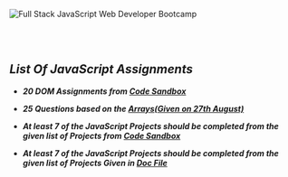 ![Full Stack JavaScript Web Developer Bootcamp](https://user-images.githubusercontent.com/91872149/208399474-58fb86a7-05d2-49c3-9d8c-4104cb54d82d.png)

<br><br>

## _List Of JavaScript Assignments_
  - **_20 DOM Assignments from [Code Sandbox](https://codesandbox.io/s/dom-fsjs-fr34h2)_**

  - **_25 Questions based on the [Arrays(Given on 27th August)](https://docs.google.com/document/d/1qMkflj5wUJi4nAsh7j13qsKAThBAg-E3ZarEGgHzDl8/edit?usp=sharing)_**

  - **_At least 7 of the JavaScript Projects should be completed from the given list of Projects from [Code Sandbox](https://codesandbox.io/s/js-assignments-fsjs-3g8p6n)_**

  - **_At least 7 of the JavaScript Projects should be completed from the given list of Projects Given in [Doc File](https://docs.google.com/document/d/1wTlAF_1YvLpqRXCD22PcKM78MOVTYGGI/edit?usp=share_link&ouid=101808276944328150960&rtpof=true&sd=true)_**

